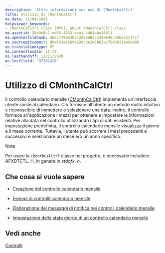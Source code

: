 ```yaml
---
description: 'Altre informazioni su: uso di CMonthCalCtrl'
title: Utilizzo di CMonthCalCtrl
ms.date: 11/04/2016
helpviewer_keywords:
- CMonthCalCtrl class [MFC], about CMonthCalCtrl class
ms.assetid: 2be0e8c2-ed03-4853-aea1-4461eba18611
ms.openlocfilehash: d62c7199e3b7c2d0bd8ec3290649c35bec2cf71f
ms.sourcegitcommit: d6af41e42699628c3e2e6063ec7b03931a49a098
ms.translationtype: MT
ms.contentlocale: it-IT
ms.lasthandoff: 12/11/2020
ms.locfileid: "97202418"
---
```

# <a name="using-cmonthcalctrl"></a>Utilizzo di CMonthCalCtrl

Il controllo calendario mensile ([CMonthCalCtrl](../mfc/reference/cmonthcalctrl-class.md)) implementa un'interfaccia utente simile al calendario. Ciò fornisce all'utente un metodo molto intuitivo e riconoscibile di immettere o selezionare una data. Inoltre, il controllo fornisce all'applicazione i mezzi per ottenere e impostare le informazioni relative alla data nel controllo utilizzando i tipi di dati esistenti. Per impostazione predefinita, il controllo calendario mensile visualizza il giorno e il mese corrente. Tuttavia, l'utente può scorrere i mesi precedenti e successivi e selezionare un mese e/o un anno specifico.

> [!NOTE]
> Per usare la `CMonthCalCtrl` classe nel progetto, è necessario includere AFXDTCTL. H, in genere in *stdafx. h*.

## <a name="what-do-you-want-to-know-more-about"></a>Che cosa si vuole sapere

- [Creazione del controllo calendario mensile](../mfc/creating-the-month-calendar-control.md)

- [Esempi di controlli calendario mensile](../mfc/month-calendar-control-examples.md)

- [Elaborazione dei messaggi di notifica nei controlli calendario mensile](../mfc/processing-notification-messages-in-month-calendar-controls.md)

- [Impostazione dello stato giorno di un controllo calendario mensile](../mfc/setting-the-day-state-of-a-month-calendar-control.md)

## <a name="see-also"></a>Vedi anche

[Controlli](../mfc/controls-mfc.md)
